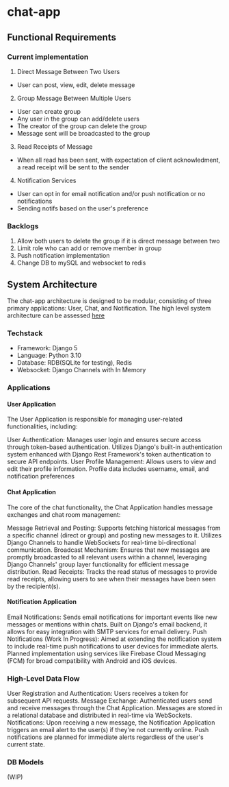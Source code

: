 # chat-app

## Functional Requirements

### Current implementation
1. Direct Message Between Two Users
- User can post, view, edit, delete message
2. Group Message Between Multiple Users
- User can create group
- Any user in the group can add/delete users
- The creator of the group can delete the group
- Message sent will be broadcasted to the group
3. Read Receipts of Message
- When all read has been sent, with expectation of client acknowledment, a read receipt will be sent to the sender
4. Notification Services
- User can opt in for email notification and/or push notification or no notifications
- Sending notifs based on the user's preference

### Backlogs
1. Allow both users to delete the group if it is direct message between two
2. Limit role who can add or remove member in group
3. Push notification implementation
4. Change DB to mySQL and websocket to redis


## System Architecture

The chat-app architecture is designed to be modular, consisting of three primary applications: User, Chat, and Notification.
The high level system architecture can be assessed [here](https://drive.google.com/file/d/1JD5qYY9sKX5Qhis-tKO6fOFTzKBu5Vy7/view?usp=drive_link)

### Techstack
- Framework: Django 5
- Language: Python 3.10
- Database: RDB(SQLite for testing), Redis
- Websocket: Django Channels with In Memory

### Applications
#### User Application

The User Application is responsible for managing user-related functionalities, including:

User Authentication: Manages user login and ensures secure access through token-based authentication. Utilizes Django's built-in authentication system enhanced with Django Rest Framework's token authentication to secure API endpoints.
User Profile Management: Allows users to view and edit their profile information. Profile data includes username, email, and notification preferences

#### Chat Application

The core of the chat functionality, the Chat Application handles message exchanges and chat room management:

Message Retrieval and Posting: Supports fetching historical messages from a specific channel (direct or group) and posting new messages to it. Utilizes Django Channels to handle WebSockets for real-time bi-directional communication.
Broadcast Mechanism: Ensures that new messages are promptly broadcasted to all relevant users within a channel, leveraging Django Channels' group layer functionality for efficient message distribution.
Read Receipts: Tracks the read status of messages to provide read receipts, allowing users to see when their messages have been seen by the recipient(s).

#### Notification Application

Email Notifications: Sends email notifications for important events like new messages or mentions within chats. Built on Django's email backend, it allows for easy integration with SMTP services for email delivery.
Push Notifications (Work In Progress): Aimed at extending the notification system to include real-time push notifications to user devices for immediate alerts. Planned implementation using services like Firebase Cloud Messaging (FCM) for broad compatibility with Android and iOS devices.

### High-Level Data Flow

User Registration and Authentication: Users receives a token for subsequent API requests.
Message Exchange: Authenticated users send and receive messages through the Chat Application. Messages are stored in a relational database and distributed in real-time via WebSockets.
Notifications: Upon receiving a new message, the Notification Application triggers an email alert to the user(s) if they're not currently online. Push notifications are planned for immediate alerts regardless of the user's current state.

### DB Models
(WIP)
